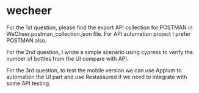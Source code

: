 # wecheer

For the 1st question, please find the export API collection for POSTMAN in WeCheer.postman_collection.json file. For API automation project I prefer POSTMAN also.

For the 2nd question, I wrote a simple scenario using cypress to verify the number of bottles from the UI compare with API.

For the 3rd question, to test the mobile version we can use Appium to automation the UI part and use Restassured if we need to integrate with some API testing.
